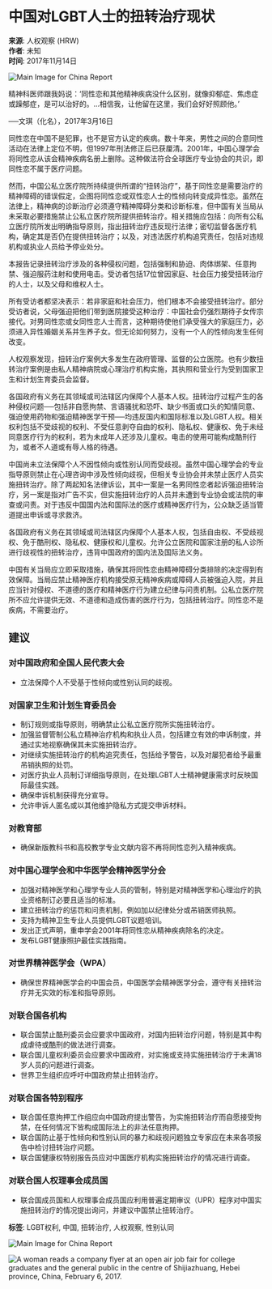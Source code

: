 # 中国对LGBT人士的扭转治疗现状

**来源**: 人权观察 (HRW)  
**作者**: 未知  
**时间**: 2017年11月14日 

![Main Image for China Report](https://sites/default/files/styles/square/public/multimedia_images_2017/201711asia_china_main.jpeg?itok=scLCe6Z2)

精神科医师跟我妈说：‘同性恋和其他精神疾病没什么区别，就像抑郁症、焦虑症或躁郁症，是可以治好的。...相信我，让他留在这里，我们会好好照顾他。’

──文琪（化名），2017年3月16日

同性恋在中国不是犯罪，也不是官方认定的疾病。数十年来，男性之间的合意同性活动在法律上定位不明，但1997年刑法修正后已获厘清。2001年，中国心理学会将同性恋从该会精神疾病名册上删除。这种做法符合全球医疗专业协会的共识，即同性恋不属于医疗问题。

然而，中国公私立医疗院所持续提供所谓的“扭转治疗”，基于同性恋是需要治疗的精神障碍的错误假定，企图将同性恋或双性恋人士的性倾向转变成异性恋。虽然在法律上，精神病的诊断治疗必须遵守精神障碍分类和诊断标准，但中国有关当局从未采取必要措施禁止公私立医疗院所提供扭转治疗。相关措施应包括：向所有公私立医疗院所发出明确指导原则，指出扭转治疗违反现行法律；密切监督各医疗机构，确定其是否仍在提供扭转治疗；以及，对违法医疗机构追究责任，包括对违规机构或执业人员给予停业处分。

本报告记录扭转治疗涉及的各种侵权问题，包括强制和胁迫、肉体绑架、任意拘禁、强迫服药注射和使用电击。受访者包括17位曾因家庭、社会压力接受扭转治疗的人士，以及父母和维权人士。

所有受访者都坚决表示：若非家庭和社会压力，他们根本不会接受扭转治疗。部分受访者说，父母强迫把他们带到医院接受这种治疗：中国社会仍强烈期待子女传宗接代。对男同性恋或女同性恋人士而言，这种期待使他们承受强大的家庭压力，必须进入异性婚姻关系并生养子女。但无论如何努力，没有一个人的性倾向发生任何改变。

人权观察发现，扭转治疗案例大多发生在政府管理、监督的公立医院。也有少数扭转治疗案例是由私人精神病院或心理治疗机构实施，其执照和营业行为受到国家卫生和计划生育委员会监督。

各国政府有义务在其领域或司法辖区内保障个人基本人权。扭转治疗过程产生的各种侵权问题──包括非自愿拘禁、言语骚扰和恐吓、缺少书面或口头的知情同意、强迫使用药物和强迫精神医学干预──均违反国内和国际标准以及LGBT人权。相关权利包括不受歧视的权利、不受任意剥夺自由的权利、隐私权、健康权、免于未经同意医疗行为的权利，若为未成年人还涉及儿童权。电击的使用可能构成酷刑行为，或者不人道或有辱人格的待遇。

中国尚未立法保障个人不因性倾向或性别认同而受歧视。虽然中国心理学会的专业指导原则禁止在心理咨询中涉及性倾向歧视，但相关专业协会并未禁止医疗人员实施扭转治疗。除了两起知名法律诉讼，其中一案是一名男同性恋者起诉强迫扭转治疗，另一案是指对广告不实，但实施扭转治疗的人员并未遭到专业协会或法院的审查或问责。对于违反中国国内法和国际法的医疗或精神医疗行为，公众缺乏适当管道提出申诉或寻求救济。

各国政府有义务在其领域或司法辖区内保障个人基本人权，包括自由权、不受歧视权、免于酷刑权、隐私权、健康权和儿童权。允许公立医院和国家注册的私人诊所进行歧视性的扭转治疗，违背中国政府的国内法及国际法义务。

中国有关当局应立即采取措施，确保其将同性恋由精神障碍分类排除的决定得到有效保障。当局应禁止精神医疗机构接受原无精神疾病或障碍人员被强迫入院，并且应当针对侵权、不道德的医疗和精神医疗行为建立纪律与问责机制。公私立医疗院所不应允许提供无效、不道德和造成伤害的医疗行为，包括扭转治疗。同性恋不是疾病，不需要治疗。

## 建议

### 对中国政府和全国人民代表大会

- 立法保障个人不受基于性倾向或性别认同的歧视。

### 对国家卫生和计划生育委员会

- 制订规则或指导原则，明确禁止公私立医疗院所实施扭转治疗。
- 加强监督管制公私立精神治疗机构和执业人员，包括建立有效的申诉制度，并通过实地视察确保其未实施扭转治疗。
- 对继续实施扭转治疗的机构追究责任，包括给予警告，以及对屡犯者给予最重吊销执照的处罚。
- 对医疗执业人员制订详细指导原则，在处理LGBT人士精神健康需求时反映国际最佳实践。
- 确保申诉机制获得充分宣导。
- 允许申诉人匿名或以其他维护隐私方式提交申诉材料。

### 对教育部

- 确保新版教科书和高校教学专业文献内容不再将同性恋列入精神疾病。

### 对中国心理学会和中华医学会精神医学分会

- 加强对精神医学和心理学专业人员的管制，特别是对精神医学和心理治疗的执业资格制订必要且适当的标准。
- 建立扭转治疗的惩罚和问责机制，例如加以纪律处分或吊销医师执照。
- 支持为精神卫生专业人员提供LGBT议题培训。
- 发出正式声明，重申学会2001年将同性恋从精神疾病除名的决定。
- 发布LGBT健康照护最佳实践指南。

### 对世界精神医学会（WPA）

- 确保世界精神医学会的中国会员，中国医学会精神医学分会，遵守有关扭转治疗并无实效的标准和指导原则。

### 对联合国各机构

- 联合国禁止酷刑委员会应要求中国政府，对国内扭转治疗问题，特别是其中构成虐待或酷刑的做法进行调查。
- 联合国儿童权利委员会应要求中国政府，对实施或支持实施扭转治疗于未满18岁人员的问题进行调查。
- 世界卫生组织应呼吁中国政府禁止扭转治疗。

### 对联合国各特别程序

- 联合国任意拘押工作组应向中国政府提出警告，为实施扭转治疗而自愿接受拘禁，在任何情况下皆构成国际法上的非法任意拘押。
- 联合国防止基于性倾向和性别认同的暴力和歧视问题独立专家应在未来各项报告中检讨扭转治疗问题。
- 联合国健康权特别报告员应对中国医疗机构实施扭转治疗的情况进行调查。

### 对联合国人权理事会成员国

- 联合国成员国和人权理事会成员国应利用普遍定期审议（UPR）程序对中国实施扭转治疗的情况提出询问，并建议中国禁止扭转治疗。

**标签**: LGBT权利, 中国, 扭转治疗, 人权观察, 性别认同

![Main Image for China Report](https://sites/default/files/styles/square/public/multimedia_images_2017/201711asia_china_main.jpeg?itok=scLCe6Z2)

![A woman reads a company flyer at an open air job fair for college graduates and the general public in the centre of Shijiazhuang, Hebei province, China, February 6, 2017.](https://sites.default/files/styles/square/public/multimedia_images_2017/201711asia_china_woman_job_equality.jpg?itok=TeE9OQq9)